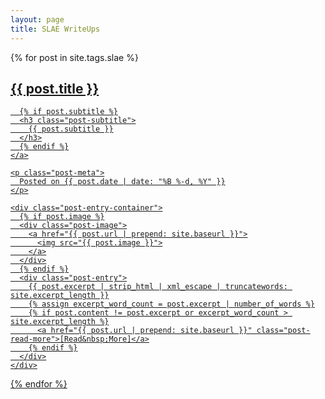 ```yaml
---
layout: page
title: SLAE WriteUps
---
```



<div class="posts-list">
  {% for post in site.tags.slae %}
  <article class="post-preview">
    <a href="{{ post.url | prepend: site.baseurl }}">
	  <h2 class="post-title">{{ post.title }}</h2>

	  {% if post.subtitle %}
	  <h3 class="post-subtitle">
	    {{ post.subtitle }}
	  </h3>
	  {% endif %}
    </a>

    <p class="post-meta">
      Posted on {{ post.date | date: "%B %-d, %Y" }}
    </p>

    <div class="post-entry-container">
      {% if post.image %}
      <div class="post-image">
        <a href="{{ post.url | prepend: site.baseurl }}">
          <img src="{{ post.image }}">
        </a>
      </div>
      {% endif %}
      <div class="post-entry">
        {{ post.excerpt | strip_html | xml_escape | truncatewords: site.excerpt_length }}
        {% assign excerpt_word_count = post.excerpt | number_of_words %}
        {% if post.content != post.excerpt or excerpt_word_count > site.excerpt_length %}
          <a href="{{ post.url | prepend: site.baseurl }}" class="post-read-more">[Read&nbsp;More]</a>
        {% endif %}
      </div>
    </div>

   </article>
  {% endfor %}
</div>